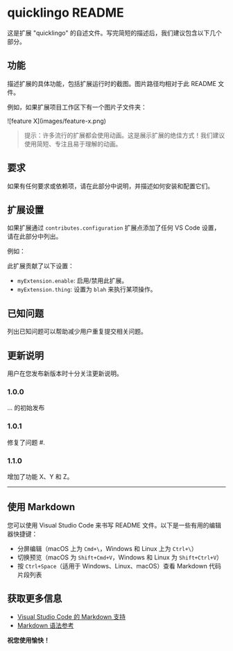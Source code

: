 # quicklingo README

这是扩展 "quicklingo" 的自述文件。写完简短的描述后，我们建议包含以下几个部分。

## 功能

描述扩展的具体功能，包括扩展运行时的截图。图片路径均相对于此 README 文件。

例如，如果扩展项目工作区下有一个图片子文件夹：

\!\[feature X\]\(images/feature-x.png\)

> 提示：许多流行的扩展都会使用动画。这是展示扩展的绝佳方式！我们建议使用简短、专注且易于理解的动画。

## 要求

如果有任何要求或依赖项，请在此部分中说明，并描述如何安装和配置它们。

## 扩展设置

如果扩展通过 `contributes.configuration` 扩展点添加了任何 VS Code 设置，请在此部分中列出。

例如：

此扩展贡献了以下设置：

* `myExtension.enable`: 启用/禁用此扩展。
* `myExtension.thing`: 设置为 `blah` 来执行某项操作。

## 已知问题

列出已知问题可以帮助减少用户重复提交相关问题。

## 更新说明

用户在您发布新版本时十分关注更新说明。

### 1.0.0

... 的初始发布

### 1.0.1

修复了问题 #.

### 1.1.0

增加了功能 X、Y 和 Z。

---

## 使用 Markdown

您可以使用 Visual Studio Code 来书写 README 文件。以下是一些有用的编辑器快捷键：

* 分屏编辑（macOS 上为 `Cmd+\`，Windows 和 Linux 上为 `Ctrl+\`）
* 切换预览（macOS 为 `Shift+Cmd+V`，Windows 和 Linux 为 `Shift+Ctrl+V`）
* 按 `Ctrl+Space`（适用于 Windows、Linux、macOS）查看 Markdown 代码片段列表

## 获取更多信息

* [Visual Studio Code 的 Markdown 支持](http://code.visualstudio.com/docs/languages/markdown)
* [Markdown 语法参考](https://help.github.com/articles/markdown-basics/)

**祝您使用愉快！**